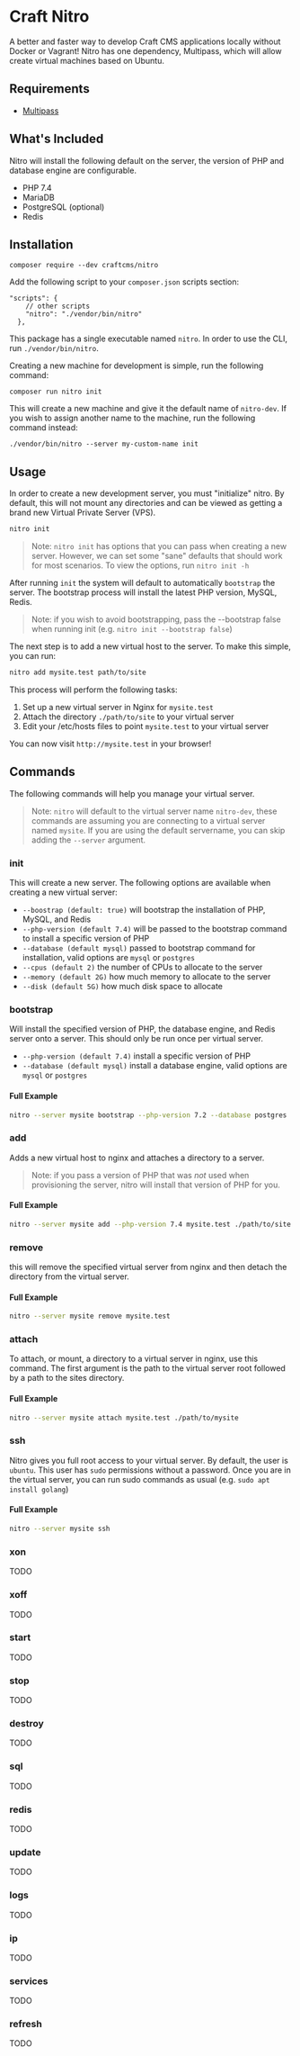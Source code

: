 # Craft Nitro

A better and faster way to develop Craft CMS applications locally without Docker or Vagrant! Nitro has one dependency, Multipass, which will allow create virtual machines based on Ubuntu.

## Requirements

- [Multipass](https://multipass.run)

## What's Included

Nitro will install the following default on the server, the version of PHP and database engine are configurable.

- PHP 7.4
- MariaDB
- PostgreSQL (optional)
- Redis

## Installation

```shell script
composer require --dev craftcms/nitro
```

Add the following script to your `composer.json` scripts section:

```
"scripts": {
    // other scripts
    "nitro": "./vendor/bin/nitro"
  },
```

This package has a single executable named `nitro`. In order to 
use the CLI, run `./vendor/bin/nitro`. 

Creating a new machine for development is simple, run the following command:

```shell script
composer run nitro init
```

This will create a new machine and give it the default name of `nitro-dev`. If you wish to assign another name to the machine, run the following command instead:

```shell script
./vendor/bin/nitro --server my-custom-name init
``` 

## Usage

In order to create a new development server, you must "initialize" nitro. By default, this will not mount any directories and can be viewed as getting a brand new Virtual Private Server (VPS).

```bash
nitro init
``` 

> Note: `nitro init` has options that you can pass when creating a new server. However, we can set some "sane" defaults that should work for most scenarios. To view the options, run `nitro init -h`
 
After running `init` the system will default to automatically `bootstrap` the server. The bootstrap process will install the latest PHP version, MySQL, Redis.

> Note: if you wish to avoid bootstrapping, pass the --bootstrap false when running init (e.g. `nitro init --bootstrap false`)

The next step is to add a new virtual host to the server. To make this simple, you can run:

```bash
nitro add mysite.test path/to/site
```

This process will perform the following tasks:

1. Set up a new virtual server in Nginx for `mysite.test`
2. Attach the directory `./path/to/site` to your virtual server
3. Edit your /etc/hosts files to point `mysite.test` to your virtual server

You can now visit `http://mysite.test` in your browser!

## Commands

The following commands will help you manage your virtual server.

> Note: `nitro` will default to the virtual server name `nitro-dev`, these commands are assuming you are connecting to a virtual server named `mysite`. If you are using the default servername, you can skip adding the `--server` argument. 

### init

This will create a new server. The following options are available when creating a new virtual server:

- `--boostrap (default: true)` will bootstrap the installation of PHP, MySQL, and Redis
- `--php-version (default 7.4)` will be passed to the bootstrap command to install a specific version of PHP
- `--database (default mysql)` passed to bootstrap command for installation, valid options are `mysql` or `postgres` 
- `--cpus (default 2)` the number of CPUs to allocate to the server
- `--memory (default 2G)` how much memory to allocate to the server
- `--disk (default 5G)` how much disk space to allocate

### bootstrap

Will install the specified version of PHP, the database engine, and Redis server onto a server. This should only be run once per virtual server. 

- `--php-version (default 7.4)` install a specific version of PHP
- `--database (default mysql)` install a database engine, valid options are `mysql` or `postgres`

#### Full Example

```bash
nitro --server mysite bootstrap --php-version 7.2 --database postgres 
```

### add

Adds a new virtual host to nginx and attaches a directory to a server.

> Note: if you pass a version of PHP that was _not_ used when provisioning the server, nitro will install that version of PHP for you.

#### Full Example

```bash
nitro --server mysite add --php-version 7.4 mysite.test ./path/to/site
```

### remove

this will remove the specified virtual server from nginx and then detach the directory from the virtual server.

#### Full Example

```bash
nitro --server mysite remove mysite.test
```

### attach

To attach, or mount, a directory to a virtual server in nginx, use this command. The first argument is the path to the virtual server root followed by a path to the sites directory.
 
#### Full Example

```bash
nitro --server mysite attach mysite.test ./path/to/mysite
```

### ssh

Nitro gives you full root access to your virtual server. By default, the user is `ubuntu`. This user has `sudo` permissions without a password. Once you are in the virtual server, you can run sudo commands as usual (e.g. `sudo apt install golang`)

#### Full Example

```bash
nitro --server mysite ssh
```

### xon

TODO

### xoff

TODO

### start

TODO

### stop

TODO

### destroy

TODO

### sql

TODO

### redis

TODO

### update

TODO

### logs

TODO

### ip

TODO

### services

TODO

### refresh

TODO
